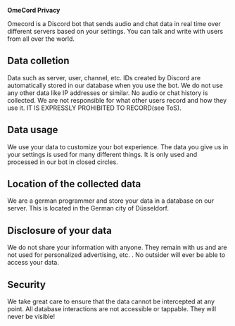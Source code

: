 **OmeCord Privacy**

Omecord is a Discord bot that sends audio and chat data in real time over different servers based on your settings. 
You can talk and write with users from all over the world. 

## Data colletion
Data such as server, user, channel, etc. IDs created by Discord are automatically stored in our database when you use the bot. 
We do not use any other data like IP addresses or similar. No audio or chat history is collected. We are not responsible for what other users record and how they use it. IT IS EXPRESSLY PROHIBITED TO RECORD(see ToS).

## Data usage
We use your data to customize your bot experience. 
The data you give us in your settings is used for many different things. It is only used and processed in our bot in closed circles. 

## Location of the collected data
We are a german programmer and store your data in a database on our server. 
This is located in the German city of Düsseldorf. 

## Disclosure of your data
We do not share your information with anyone. They remain with us and are not used for personalized advertising, etc. . 
No outsider will ever be able to access your data.

## Security
We take great care to ensure that the data cannot be intercepted at any point. All database interactions are not accessible or tappable. 
They will never be visible!
